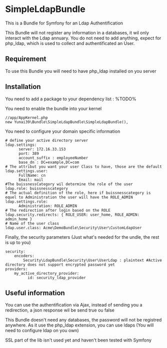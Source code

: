 SimpleLdapBundle
================

This is a Bundle for Symfony for an Ldap Authentification

This Bundle will not register any information in a databases, it wil only interact with the Ldap annuary.
You do not need to add anything, expect for php_ldap, which is used to collect and authentificated an User.

Requirement
-----------

To use this Bundle you will need to have php_ldap installed on you server

Installation
------------

You need to add a package to your dependency list :
    %TODO%

You need to enable the bundle into your kernel

    //app/AppKernel.php
    new Yunai39\Bundle\SimpleLdapBundle\SimpleLdapBundle(),
    

You need to configure your domain specific information

    # define your active directory server
    ldap.settings:
          server: 172.16.33.153
          port: 389
          account_suffix : employeeNumber 
          base_dn : DC=example,DC=com 
    # The attribut you want your user Class to have, those are the default
    ldap.settings.user:
          FullName: cn
          Email: mail
    #The buissnessCategory wil determine the role of the user 
    ldap.role: buissnesscategory
    # The actual definition of the role, here if buissnesscategory is equel to Administration the user will have the ROLE_ADMIN
    ldap.settings.role:
          Administration: ROLE_ADMIN
    # The redirection after login based on the ROLE
    ldap.security.redirects: { ROLE_USER: user_home, ROLE_ADMIN: admin_home }
    # Name of the user class
    ldap.user.class: Acme\DemoBundle\Security\User\CustomLdapUser
    
Finally, the security parameters (Just what's needed for the undle, the rest is up to you)

    security:
        encoders:
            Security\LdapBundle\Security\User\UserLdap : plaintext #Active directory does not support encrypted password yet
    providers:
        my_active_directory_provider:
              id: security_ldap_provider


Useful information
----------------------

You can use the authentification via Ajax, instead of sending you a redirection, a json response wil be send true ou false

This Bundle doesn't need any databases, the password will not be registred anywhere. As it use the php_ldap extension, you can use ldaps (You will need to configure ldap on you own)

SSL part of the lib isn't used yet and haven't been tested with Symfony
